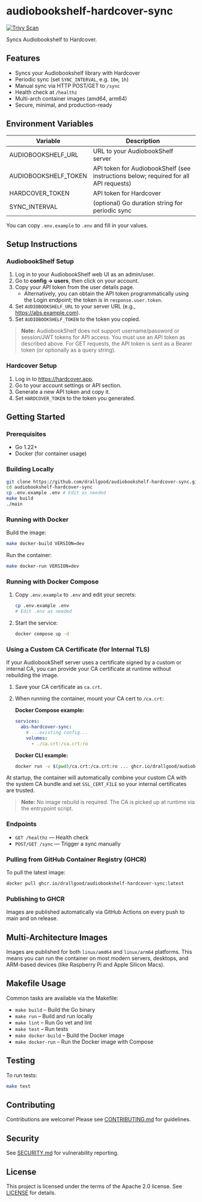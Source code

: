 # audiobookshelf-hardcover-sync

[![Trivy Scan](https://github.com/drallgood/audiobookshelf-hardcover-sync/actions/workflows/trivy.yml/badge.svg)](https://github.com/drallgood/audiobookshelf-hardcover-sync/actions/workflows/trivy.yml)

Syncs Audiobookshelf to Hardcover.

## Features
- Syncs your Audiobookshelf library with Hardcover
- Periodic sync (set `SYNC_INTERVAL`, e.g. `10m`, `1h`)
- Manual sync via HTTP POST/GET to `/sync`
- Health check at `/healthz`
- Multi-arch container images (amd64, arm64)
- Secure, minimal, and production-ready

## Environment Variables
| Variable                | Description                                                                                 |
|-------------------------|---------------------------------------------------------------------------------------------|
| AUDIOBOOKSHELF_URL      | URL to your AudiobookShelf server                                                            |
| AUDIOBOOKSHELF_TOKEN    | API token for AudiobookShelf (see instructions below; required for all API requests)         |
| HARDCOVER_TOKEN         | API token for Hardcover                                                                     |
| SYNC_INTERVAL           | (optional) Go duration string for periodic sync                                             |

You can copy `.env.example` to `.env` and fill in your values.

## Setup Instructions

### AudiobookShelf Setup
1. Log in to your AudiobookShelf web UI as an admin/user.
2. Go to **config → users**, then click on your account.
3. Copy your API token from the user details page.
   - Alternatively, you can obtain the API token programmatically using the Login endpoint; the token is in `response.user.token`.
4. Set `AUDIOBOOKSHELF_URL` to your server URL (e.g., https://abs.example.com).
5. Set `AUDIOBOOKSHELF_TOKEN` to the token you copied.

> **Note:** AudiobookShelf does not support username/password or session/JWT tokens for API access. You must use an API token as described above. For GET requests, the API token is sent as a Bearer token (or optionally as a query string).

### Hardcover Setup
1. Log in to https://hardcover.app.
2. Go to your account settings or API section.
3. Generate a new API token and copy it.
4. Set `HARDCOVER_TOKEN` to the token you generated.

## Getting Started

### Prerequisites
- Go 1.22+
- Docker (for container usage)

### Building Locally
```sh
git clone https://github.com/drallgood/audiobookshelf-hardcover-sync.git
cd audiobookshelf-hardcover-sync
cp .env.example .env # Edit as needed
make build
./main
```

### Running with Docker
Build the image:
```sh
make docker-build VERSION=dev
```
Run the container:
```sh
make docker-run VERSION=dev
```

### Running with Docker Compose
1. Copy `.env.example` to `.env` and edit your secrets:
   ```sh
   cp .env.example .env
   # Edit .env as needed
   ```
2. Start the service:
   ```sh
   docker compose up -d
   ```

### Using a Custom CA Certificate (for Internal TLS)

If your AudiobookShelf server uses a certificate signed by a custom or internal CA, you can provide your CA certificate at runtime without rebuilding the image.

1. Save your CA certificate as `ca.crt`.
2. When running the container, mount your CA cert to `/ca.crt`:
   
   **Docker Compose example:**
   ```yaml
   services:
     abs-hardcover-sync:
       # ...existing config...
       volumes:
         - ./ca.crt:/ca.crt:ro
   ```
   **Docker CLI example:**
   ```sh
   docker run -v $(pwd)/ca.crt:/ca.crt:ro ... ghcr.io/drallgood/audiobookshelf-hardcover-sync:latest
   ```

At startup, the container will automatically combine your custom CA with the system CA bundle and set `SSL_CERT_FILE` so your internal certificates are trusted.

> **Note:** No image rebuild is required. The CA is picked up at runtime via the entrypoint script.

### Endpoints
- `GET /healthz` — Health check
- `POST/GET /sync` — Trigger a sync manually

### Pulling from GitHub Container Registry (GHCR)
To pull the latest image:
```sh
docker pull ghcr.io/drallgood/audiobookshelf-hardcover-sync:latest
```

### Publishing to GHCR
Images are published automatically via GitHub Actions on every push to main and on release.

## Multi-Architecture Images
Images are published for both `linux/amd64` and `linux/arm64` platforms. This means you can run the container on most modern servers, desktops, and ARM-based devices (like Raspberry Pi and Apple Silicon Macs).

## Makefile Usage
Common tasks are available via the Makefile:
- `make build` – Build the Go binary
- `make run` – Build and run locally
- `make lint` – Run Go vet and lint
- `make test` – Run tests
- `make docker-build` – Build the Docker image
- `make docker-run` – Run the Docker image with Compose

## Testing
To run tests:
```sh
make test
```

## Contributing
Contributions are welcome! Please see [CONTRIBUTING.md](CONTRIBUTING.md) for guidelines.

## Security
See [SECURITY.md](SECURITY.md) for vulnerability reporting.

## License
This project is licensed under the terms of the Apache 2.0 license. See [LICENSE](LICENSE) for details.
